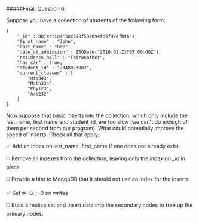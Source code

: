 #####Final: Question 6

Suppose you have a collection of students of the following form:
```
{
	"_id" : ObjectId("50c598f582094fb5f92efb96"),
	"first_name" : "John",
	"last_name" : "Doe",
	"date_of_admission" : ISODate("2010-02-21T05:00:00Z"),
	"residence_hall" : "Fairweather",
	"has_car" : true,
	"student_id" : "2348023902",
	"current_classes" : [
		"His343",
		"Math234",
		"Phy123",
		"Art232"
	]
}
```

Now suppose that basic inserts into the collection, which only include the last name, first name and student_id, are too slow (we can't do enough of them per second from our program). What could potentially improve the speed of inserts. Check all that apply.

:white_check_mark: Add an index on last_name, first_name if one does not already exist.

:white_medium_square: Remove all indexes from the collection, leaving only the index on *_id* in place

:white_medium_square: Provide a hint to MongoDB that it should not use an index for the inserts

:white_check_mark: Set w=0, j=0 on writes

:white_medium_square: Build a replica set and insert data into the secondary nodes to free up the primary nodes.
